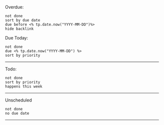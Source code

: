Overdue:
```tasks
not done
sort by due date
due before <% tp.date.now("YYYY-MM-DD")%>
hide backlink
```
Due Today:
```tasks
not done 
due <% tp.date.now("YYYY-MM-DD") %>
sort by priority
```
___
Todo:
```tasks
not done
sort by priority
happens this week
```
___
Unscheduled
```tasks
not done
no due date
```
___
